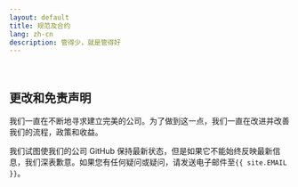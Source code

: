 ```yaml
---
layout: default
title: 规范及合约
lang: zh-cn
description: 管得少，就是管得好
---
```


<br>

## 更改和免责声明

我们一直在不断地寻求建立完美的公司。为了做到这一点，我们一直在改进并改善我们的流程，政策和收益。

我们试图使我们的公司 GitHub 保持最新状态，但是如果它不能始终反映最新信息，我们深表歉意。如果您有任何疑问或疑问，请发送电子邮件至`{{ site.EMAIL }}`。
